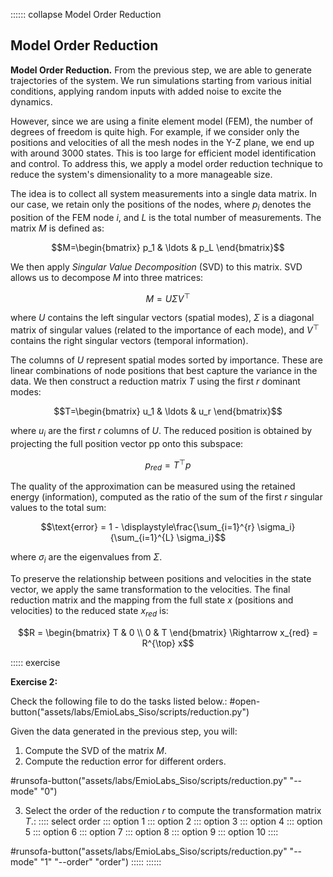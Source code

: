 :::::: collapse Model Order Reduction
## Model Order Reduction

**Model Order Reduction.**
From the previous step, we are able to generate trajectories of the system. We run simulations starting from various initial conditions, applying random inputs with added noise to excite the dynamics.

However, since we are using a finite element model (FEM), the number of degrees of freedom is quite high. For example, if we consider only the positions and velocities of all the mesh nodes in the Y-Z plane, we end up with around 3000 states. This is too large for efficient model identification and control. To address this, we apply a model order reduction technique to reduce the system's dimensionality to a more manageable size.

The idea is to collect all system measurements into a single data matrix. In our case, we retain only the positions of the nodes, where $p_i$ denotes the position of the FEM node $i$, and $L$ is the total number of measurements. The matrix $M$ is defined as:

$$M=\begin{bmatrix} p_1 & \ldots & p_L \end{bmatrix}$$

We then apply *Singular Value Decomposition* (SVD) to this matrix. SVD allows us to decompose $M$ into three matrices:

$$M = U \Sigma V^\top$$

where $U$ contains the left singular vectors (spatial modes), $\Sigma$ is a diagonal matrix of singular values (related to the importance of each mode), and $V^\top$ contains the right singular vectors (temporal information).

The columns of $U$ represent spatial modes sorted by importance. These are linear combinations of node positions that best capture the variance in the data. We then construct a reduction matrix $T$ using the first $r$ dominant modes:

$$T=\begin{bmatrix} u_1 & \ldots & u_r \end{bmatrix}$$

where $u_i$ are the first $r$ columns of $U$.  The reduced position is obtained by projecting the full position vector pp onto this subspace:

$$p_{red} = T^{\top} p$$

The quality of the approximation can be measured using the retained energy (information), computed as the ratio of the sum of the first $r$ singular values to the total sum:

$$\text{error} = 1 - \displaystyle\frac{\sum_{i=1}^{r} \sigma_i}{\sum_{i=1}^{L} \sigma_i}$$

where $\sigma_i$ are the eigenvalues from $\Sigma$.

To preserve the relationship between positions and velocities in the state vector, we apply the same transformation to the velocities. The final reduction matrix and the mapping from the full state $x$ (positions and velocities) to the reduced state $x_{red}$ is:

$$R = \begin{bmatrix} T & 0 \\ 0 & T \end{bmatrix} \Rightarrow x_{red} = R^{\top} x$$

::::: exercise

**Exercise 2:**

Check the following file to do the tasks listed below.:
#open-button("assets/labs/EmioLabs_Siso/scripts/reduction.py")

Given the data generated in the previous step, you will:
1. Compute the SVD of the matrix $M$.
2. Compute the reduction error for different orders.

#runsofa-button("assets/labs/EmioLabs_Siso/scripts/reduction.py" "--mode" "0")

3. Select the order of the reduction $r$ to compute the transformation matrix $T$.:
:::: select order
::: option 1
::: option 2
::: option 3
::: option 4
::: option 5
::: option 6
::: option 7
::: option 8
::: option 9
::: option 10
::::

#runsofa-button("assets/labs/EmioLabs_Siso/scripts/reduction.py" "--mode" "1" "--order" "order")
:::::
::::::
